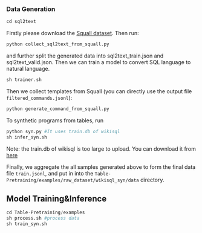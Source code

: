 ### Data Generation 

```python
cd sql2text
```
Firstly please download the [Squall dataset](https://github.com/tzshi/squall). Then run:
```python
python collect_sql2text_from_squall.py
```
and further split the generated data into sql2text_train.json and sql2text_valid.json.
Then we can train a model to convert SQL language to natural language.
```python
sh trainer.sh
```

Then we collect templates from Squall (you can directly use the output file `filtered_commands.jsonl`):
```python
python generate_command_from_squall.py 
```

To synthetic programs from tables, run
```python
python syn.py #It uses train.db of wikisql
sh infer_syn.sh
```
Note: the train.db of wikisql is too large to upload. You can download it from [here](https://github.com/salesforce/WikiSQL/raw/master/data.tar.bz2)

Finally, we aggregate the all samples generated above to form the final data file `train.jsonl`, and put in into the `Table-Pretraining/examples/raw_dataset/wikisql_syn/data` directory.

## Model Training&Inference

```python
cd Table-Pretraining/examples
sh process.sh #process data
sh train_syn.sh
```